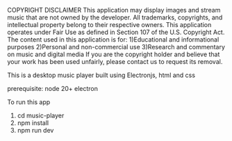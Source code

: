 COPYRIGHT DISCLAIMER
This application may display images and stream music that are not owned by the developer. All trademarks, copyrights, and intellectual property belong to their respective owners.
This application operates under Fair Use as defined in Section 107 of the U.S. Copyright Act. The content used in this application is for:
1)Educational and informational purposes
2)Personal and non-commercial use
3)Research and commentary on music and digital media
If you are the copyright holder and believe that your work has been used unfairly, please contact us to request its removal.

This is a desktop music player built using Electronjs, html and css

prerequisite:
node 20+
electron 

To run this app
1) cd music-player
2) npm install
3) npm run dev


